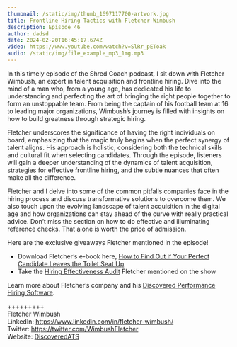 ```yaml
---
thumbnail: /static/img/thumb_1697117700-artwork.jpg
title: Frontline Hiring Tactics with Fletcher Wimbush
description: Episode 46
author: dadsd
date: 2024-02-20T16:45:17.674Z
video: https://www.youtube.com/watch?v=SlRr_pEToak
audio: /static/img/file_example_mp3_1mg.mp3
---
```

In this timely episode of the Shred Coach podcast, I sit down with Fletcher Wimbush, an expert in talent acquisition and frontline hiring. Dive into the mind of a man who, from a young age, has dedicated his life to understanding and perfecting the art of bringing the right people together to form an unstoppable team. From being the captain of his football team at 16 to leading major organizations, Wimbush’s journey is filled with insights on how to build greatness through strategic hiring.

Fletcher underscores the significance of having the right individuals on board, emphasizing that the magic truly begins when the perfect synergy of talent aligns. His approach is holistic, considering both the technical skills and cultural fit when selecting candidates. Through the episode, listeners will gain a deeper understanding of the dynamics of talent acquisition, strategies for effective frontline hiring, and the subtle nuances that often make all the difference.

Fletcher and I delve into some of the common pitfalls companies face in the hiring process and discuss transformative solutions to overcome them. We also touch upon the evolving landscape of talent acquisition in the digital age and how organizations can stay ahead of the curve with really practical advice. Don’t miss the section on how to do effective and illuminating reference checks. That alone is worth the price of admission.

Here are the exclusive giveaways Fletcher mentioned in the episode!

* Download Fletcher’s e-book here, [How to Find Out if Your Perfect Candidate Leaves the Toilet Seat Up](https://tomadams.com/wp-content/uploads/2023/10/ReferencesEBook.pdf)
* Take the [Hiring Effectiveness Audit](https://forms.gle/LYxHDvMKUatawZYSA) Fletcher mentioned on the show

Learn more about Fletcher’s company and his [Discovered Performance Hiring Software](https://lddy.no/1i2po).

+++++++++\
Fletcher Wimbush\
LinkedIn: <https://www.linkedin.com/in/fletcher-wimbush/>\
Twitter: <https://twitter.com/WimbushFletcher>\
Website: [DiscoveredATS](https://lddy.no/1i2po)